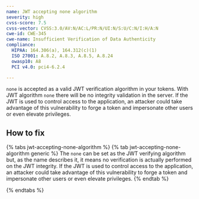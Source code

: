 ```yaml
---
name: JWT accepting none algorithm
severity: high
cvss-score: 7.5
cvss-vector: CVSS:3.0/AV:N/AC:L/PR:N/UI:N/S:U/C:N/I:H/A:N
cwe-id: CWE-345
cwe-name: Insufficient Verification of Data Authenticity
compliance:
  HIPAA: 164.306(a), 164.312(c)(1)
  ISO 27001: A.8.2, A.8.3, A.8.5, A.8.24
  owasp10: A8
  PCI v4.0: pci4-6.2.4

---            
```


`none` is accepted as a valid JWT verification algorithm in your tokens. With JWT algorithm `none` there will be no integrity validation in the server. If the JWT is used to control access to the application, an attacker could take advantage of this vulnerability to forge a token and impersonate other users or even elevate privileges.

## How to fix

{% tabs jwt-accepting-none-algorithm %}
{% tab jwt-accepting-none-algorithm generic %}
The `none` can be set as the JWT verifying algorithm but, as the name describes it, it means no verification is actually performed on the JWT integrity. If the JWT is used to control access to the application, an attacker could take advantage of this vulnerability to forge a token and impersonate other users or even elevate privileges.
{% endtab %}

{% endtabs %}
